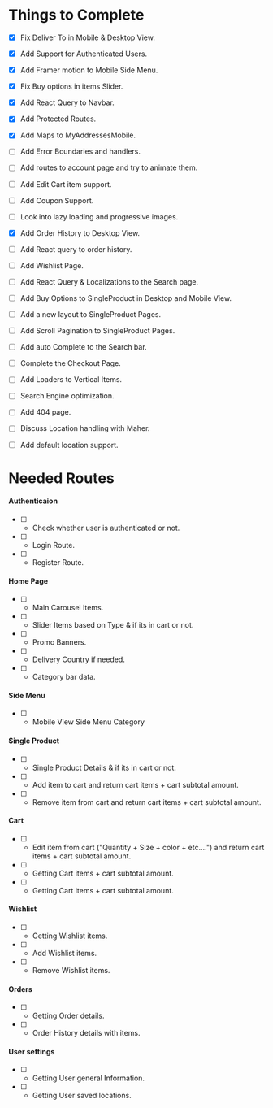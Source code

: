# Things to Complete

- [x] Fix Deliver To in Mobile & Desktop View.

- [x] Add Support for Authenticated Users.

- [x] Add Framer motion to Mobile Side Menu.

- [x] Fix Buy options in items Slider.

- [x] Add React Query to Navbar.

- [x] Add Protected Routes.

- [x] Add Maps to MyAddressesMobile.

- [ ] Add Error Boundaries and handlers.

- [ ] Add routes to account page and try to animate them.

- [ ] Add Edit Cart item support.

- [ ] Add Coupon Support.

- [ ] Look into lazy loading and progressive images.

- [x] Add Order History to Desktop View.

- [ ] Add React query to order history.

- [ ] Add Wishlist Page.

- [ ] Add React Query & Localizations to the Search page.

- [ ] Add Buy Options to SingleProduct in Desktop and Mobile View.

- [ ] Add a new layout to SingleProduct Pages.

- [ ] Add Scroll Pagination to SingleProduct Pages.

- [ ] Add auto Complete to the Search bar.

- [ ] Complete the Checkout Page.

- [ ] Add Loaders to Vertical Items.

- [ ] Search Engine optimization.

- [ ] Add 404 page.

- [ ] Discuss Location handling with Maher.

- [ ] Add default location support.

# Needed Routes

#### Authenticaion

- [ ] - Check whether user is authenticated or not.
- [ ] - Login Route.
- [ ] - Register Route.

#### Home Page

- [ ] - Main Carousel Items.
- [ ] - Slider Items based on Type & if its in cart or not.
- [ ] - Promo Banners.
- [ ] - Delivery Country if needed.
- [ ] - Category bar data.

#### Side Menu

- [ ] - Mobile View Side Menu Category

#### Single Product

- [ ] - Single Product Details & if its in cart or not.
- [ ] - Add item to cart and return cart items + cart subtotal amount.
- [ ] - Remove item from cart and return cart items + cart subtotal amount.

#### Cart

- [ ] - Edit item from cart ("Quantity + Size + color + etc....") and return cart items + cart subtotal amount.
- [ ] - Getting Cart items + cart subtotal amount.
- [ ] - Getting Cart items + cart subtotal amount.

#### Wishlist

- [ ] - Getting Wishlist items.
- [ ] - Add Wishlist items.
- [ ] - Remove Wishlist items.

#### Orders

- [ ] - Getting Order details.
- [ ] - Order History details with items.

#### User settings

- [ ] - Getting User general Information.
- [ ] - Getting User saved locations.
